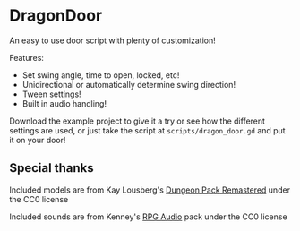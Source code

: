# DragonDoor
An easy to use door script with plenty of customization!

Features:
- Set swing angle, time to open, locked, etc!
- Unidirectional or automatically determine swing direction!
- Tween settings!
- Built in audio handling!

Download the example project to give it a try or see how the different settings are used, or just take the script at `scripts/dragon_door.gd` and put it on your door!

## Special thanks
Included models are from Kay Lousberg's [Dungeon Pack Remastered](https://kaylousberg.itch.io/kaykit-dungeon-remastered) under the CC0 license

Included sounds are from Kenney's [RPG Audio](https://kenney.nl/assets/rpg-audio) pack under the CC0 license
